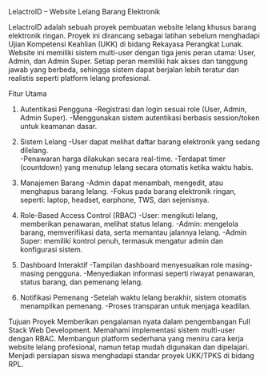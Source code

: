 LelactroID – Website Lelang Barang Elektronik

LelactroID adalah sebuah proyek pembuatan website lelang khusus barang elektronik ringan. Proyek ini dirancang sebagai latihan sebelum menghadapi Ujian Kompetensi Keahlian (UKK) di bidang Rekayasa Perangkat Lunak. Website ini memiliki sistem multi-user dengan tiga jenis peran utama: User, Admin, dan Admin Super. Setiap peran memiliki hak akses dan tanggung jawab yang berbeda, sehingga sistem dapat berjalan lebih teratur dan realistis seperti platform lelang profesional.

Fitur Utama
1. Autentikasi Pengguna
-Registrasi dan login sesuai role (User, Admin, Admin Super).
-Menggunakan sistem autentikasi berbasis session/token untuk keamanan dasar.

2. Sistem Lelang
-User dapat melihat daftar barang elektronik yang sedang dilelang.\
-Penawaran harga dilakukan secara real-time.
-Terdapat timer (countdown) yang menutup lelang secara otomatis ketika waktu habis.

3. Manajemen Barang
-Admin dapat menambah, mengedit, atau menghapus barang lelang.
-Fokus pada barang elektronik ringan, seperti: laptop, headset, earphone, TWS, dan sejenisnya.

5. Role-Based Access Control (RBAC)
-User: mengikuti lelang, memberikan penawaran, melihat status lelang.
-Admin: mengelola barang, memverifikasi data, serta memantau jalannya lelang.
-Admin Super: memiliki kontrol penuh, termasuk mengatur admin dan konfigurasi sistem.

5. Dashboard Interaktif
-Tampilan dashboard menyesuaikan role masing-masing pengguna.
-Menyediakan informasi seperti riwayat penawaran, status barang, dan pemenang lelang.

6. Notifikasi Pemenang
-Setelah waktu lelang berakhir, sistem otomatis menampilkan pemenang.
-Proses transparan untuk menjaga keadilan.

Tujuan Proyek
Memberikan pengalaman nyata dalam pengembangan Full Stack Web Development. Memahami implementasi sistem multi-user dengan RBAC. Membangun platform sederhana yang meniru cara kerja website lelang profesional, namun tetap mudah digunakan dan dipelajari.
Menjadi persiapan siswa menghadapi standar proyek UKK/TPKS di bidang RPL.
